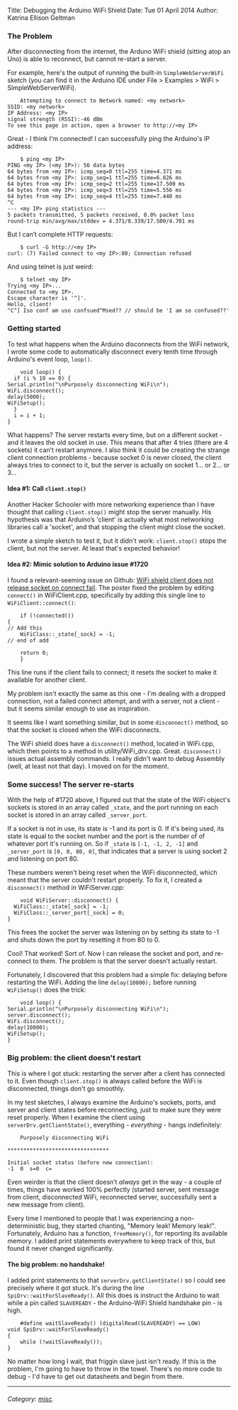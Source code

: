 Title: Debugging the Arduino WiFi Shield
Date: Tue 01 April 2014
Author: Katrina Ellison Geltman

### The Problem

After disconnecting from the internet, the Arduno WiFi shield (sitting atop an
Uno) is able to reconnect, but cannot re-start a server.

For example, here's the output of running the built-in `SimpleWebServerWiFi`
sketch (you can find it in the Arduino IDE under File > Examples > WiFi >
SimpleWebServerWiFi).

    
        Attempting to connect to Network named: <my network>
    SSID: <my network>
    IP Address: <my IP>
    signal strength (RSSI):-46 dBm
    To see this page in action, open a browser to http://<my IP>
    

Great - I think I'm connected! I can successfully ping the Arduino's IP
address:

    
        $ ping <my IP>
    PING <my IP> (<my IP>): 56 data bytes
    64 bytes from <my IP>: icmp_seq=0 ttl=255 time=4.371 ms
    64 bytes from <my IP>: icmp_seq=1 ttl=255 time=6.826 ms
    64 bytes from <my IP>: icmp_seq=2 ttl=255 time=17.500 ms
    64 bytes from <my IP>: icmp_seq=3 ttl=255 time=5.556 ms
    64 bytes from <my IP>: icmp_seq=4 ttl=255 time=7.440 ms
    ^C
    --- <my IP> ping statistics ---
    5 packets transmitted, 5 packets received, 0.0% packet loss
    round-trip min/avg/max/stddev = 4.371/8.339/17.500/4.701 ms
    

But I can’t complete HTTP requests:

    
        $ curl -G http://<my IP>
    curl: (7) Failed connect to <my IP>:80; Connection refused
    

And using telnet is just weird:

    
        $ telnet <my IP>
    Trying <my IP>...
    Connected to <my IP>.
    Escape character is '^]'.
    Hello, client!
    ^C^] Iso conf am uso confsued^Msed?? // should be 'I am so confused??'
    

### Getting started

To test what happens when the Arduino disconnects from the WiFi network, I
wrote some code to automatically disconnect every tenth time through Arduino's
event loop, `loop()`.

    
        void loop() {
      if (i % 10 == 0) {
    Serial.println("\nPurposely disconnecting WiFi\n");
    WiFi.disconnect();
    delay(5000);
    WiFiSetup();
      }
      i = i + 1;
    }
    

What happens? The server restarts every time, but on a different socket \- and
it leaves the old socket in use. This means that after 4 tries (there are 4
sockets) it can’t restart anymore. I also think it could be creating the
strange client connection problems - because socket 0 is never closed, the
client always tries to connect to it, but the server is actually on socket
1... or 2... or 3...

#### Idea #1: Call `client.stop()`

Another Hacker Schooler with more networking experience than I have thought
that calling `client.stop()` might stop the server manually. His hypothesis
was that Arduino’s 'client' is actually what most networking libraries call a
'socket', and that stopping the client might close the socket.

I wrote a simple sketch to test it, but it didn't work: `client.stop()` stops
the client, but not the server. At least that's expected behavior!

#### Idea #2: Mimic solution to Arduino issue #1720

I found a relevant-seeming issue on Github: [WiFi shield client does not
release socket on connect
fail](https://github.com/Arduino/Arduino/issues/1720). The poster fixed the
problem by editing `connect()` in WiFiClient.cpp, specifically by adding this
single line to `WiFiClient::connect()`:

    
        if (!connected())
    {
    // Add this
        WiFiClass::_state[_sock] = -1;
    // end of add
    
        return 0;
        }
    

This line runs if the client fails to connect; it resets the socket to make it
available for another client.

My problem isn't exactly the same as this one - I'm dealing with a dropped
connection, not a failed connect attempt, and with a server, not a client -
but it seems similar enough to use as inspiration.

It seems like I want something similar, but in some `disconnect()` method, so
that the socket is closed when the WiFi disconnects.

The WiFi shield does have a `disconnect()` method, located in WiFi.cpp, which
then points to a method in utility/WiFi_drv.cpp. Great. `disconnect()` issues
actual assembly commands. I really didn't want to debug Assembly (well, at
least not that day). I moved on for the moment.

### Some success! The server re-starts

With the help of #1720 above, I figured out that the state of the WiFi
object's sockets is stored in an array called `_state`, and the port running
on each socket is stored in an array called `_server_port`.

If a socket is not in use, its state is -1 and its port is 0. If it's being
used, its state is equal to the socket number and the port is the number of of
whatever port it's running on. So if `_state` is `[-1, -1, 2, -1]` and
`_server_port` is `[0, 0, 80, 0]`, that indicates that a server is using
socket 2 and listening on port 80.

These numbers weren't being reset when the WiFi disconnected, which meant that
the server couldn't restart properly. To fix it, I created a `disconnect()`
method in WiFiServer.cpp:

    
        void WiFiServer::disconnect() {
      WiFiClass::_state[_sock] = -1;
      WiFiClass::_server_port[_sock] = 0;
    }
    

This frees the socket the server was listening on by setting its state to -1
and shuts down the port by resetting it from 80 to 0.

Cool! That worked! Sort of. Now I can release the socket and port, and re-
connect to them. The problem is that the server doesn’t actually restart.

Fortunately, I discovered that this problem had a simple fix: delaying before
restarting the WiFi. Adding the line `delay(10000);` before running
`WiFiSetup()` does the trick:

    
        void loop() {
    Serial.println("\nPurposely disconnecting WiFi\n");
    server.disconnect();
    WiFi.disconnect();
    delay(10000);
    WiFiSetup();
    }
    

### Big problem: the client doesn't restart

This is where I got stuck: restarting the server after a client has connected
to it. Even though `client.stop()` is always called before the WiFi is
disconnected, things don't go smoothly.

In my test sketches, I always examine the Arduino's sockets, ports, and server
and client states before reconnecting, just to make sure they were reset
properly. When I examine the client using `serverDrv.getClientState()`,
everything - _everything_ \- hangs indefinitely:

    
        Purposely disconnecting WiFi
    
    ********************************
    
    Initial socket status (before new connection):
    -1  0  s=0  c=
    

Even weirder is that the client doesn’t _always_ get in the way - a couple of
times, things have worked 100% perfectly (started server, sent message from
client, disconnected WiFi, reconnected server, successfully sent a new message
from client).

Every time I mentioned to people that I was experiencing a non-deterministic
bug, they started chanting, "Memory leak! Memory leak!". Fortunately, Arduino
has a function, `freeMemory()`, for reporting its available memory. I added
print statements everywhere to keep track of this, but found it never changed
significantly.

#### The big problem: no handshake!

I added print statements to that `serverDrv.getClientState()` so I could see
precisely where it got stuck. It's during the line
`SpiDrv::waitForSlaveReady()`. All this does is instruct the Arduino to wait
while a pin called `SLAVEREADY` \- the Arduino-WiFi Shield handshake pin - is
high.

    
        #define waitSlaveReady() (digitalRead(SLAVEREADY) == LOW)
    void SpiDrv::waitForSlaveReady()
    {
        while (!waitSlaveReady());
    }
    

No matter how long I wait, that friggin slave just isn't ready. If this is the
problem, I'm going to have to throw in the towel. There's no more code to
debug - I'd have to get out datasheets and begin from there.

* * *

###### Category: [misc](/category/misc.html).

